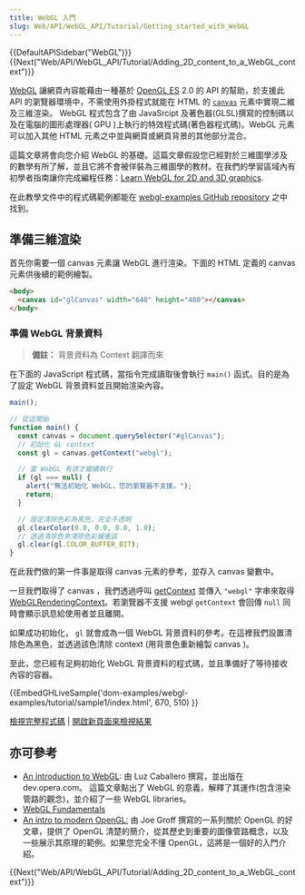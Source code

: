 ```yaml
---
title: WebGL 入門
slug: Web/API/WebGL_API/Tutorial/Getting_started_with_WebGL
---
```


{{DefaultAPISidebar("WebGL")}} {{Next("Web/API/WebGL_API/Tutorial/Adding_2D_content_to_a_WebGL_context")}}

[WebGL](http://www.khronos.org/webgl/) 讓網頁內容能藉由一種基於 [OpenGL ES](http://www.khronos.org/opengles/) 2.0 的 API 的幫助，於支援此 API 的瀏覽器環境中，不需使用外掛程式就能在 HTML 的 [`canvas`](/zh-TW/docs/Web/API/Canvas_API) 元素中實現二維及三維渲染。 WebGL 程式包含了由 JavaSrcipt 及著色器(GLSL)撰寫的控制碼以及在電腦的圖形處理器( GPU )上執行的特效程式碼(著色器程式碼)。WebGL 元素可以加入其他 HTML 元素之中並與網頁或網頁背景的其他部分混合。

這篇文章將會向您介紹 WebGL 的基礎。這篇文章假設您已經對於三維圖學涉及的數學有所了解，並且它將不會被佯裝為三維圖學的教材。在我們的學習區域內有初學者指南讓你完成編程任務：[Learn WebGL for 2D and 3D graphics](/zh-TW/docs/Learn/WebGL).

在此教學文件中的程式碼範例都能在 [webgl-examples GitHub repository](https://github.com/mdn/dom-examples/tree/main/webgl-examples/tutorial) 之中找到。

## 準備三維渲染

首先你需要一個 canvas 元素讓 WebGL 進行渲染。下面的 HTML 定義的 canvas 元素供後續的範例繪製。

```html
<body>
  <canvas id="glCanvas" width="640" height="480"></canvas>
</body>
```

### 準備 WebGL 背景資料

> **備註：** 背景資料為 Context 翻譯而來

在下面的 JavaScript 程式碼，當指令完成讀取後會執行 `main()` 函式。目的是為了設定 WebGL 背景資料並且開始渲染內容。

```js
main();

// 從這開始
function main() {
  const canvas = document.querySelector("#glCanvas");
  // 初始化 GL context
  const gl = canvas.getContext("webgl");

  // 當 WebGL 有效才繼續執行
  if (gl === null) {
    alert("無法初始化 WebGL，您的瀏覽器不支援。");
    return;
  }

  // 設定清除色彩為黑色，完全不透明
  gl.clearColor(0.0, 0.0, 0.0, 1.0);
  // 透過清除色來清除色彩緩衝區
  gl.clear(gl.COLOR_BUFFER_BIT);
}
```

在此我們做的第一件事是取得 canvas 元素的參考，並存入 canvas 變數中。

一旦我們取得了 canvas ，我們透過呼叫 [getContext](/zh-TW/docs/Web/API/HTMLCanvasElement/getContext) 並傳入 `"webgl"` 字串來取得 [WebGLRenderingContext](/zh-TW/docs/Web/API/WebGLRenderingContext)。若瀏覽器不支援 webgl `getContext` 會回傳 `null` 同時會顯示訊息給使用者並且離開。

如果成功初始化， `gl` 就會成為一個 WebGL 背景資料的參考。在這裡我們設置清除色為黑色，並透過該色清除 context (用背景色重新繪製 canvas )。

至此，您已經有足夠初始化 WebGL 背景資料的程式碼，並且準備好了等待接收內容的容器。

{{EmbedGHLiveSample('dom-examples/webgl-examples/tutorial/sample1/index.html', 670, 510) }}

[檢視完整程式碼](https://github.com/mdn/dom-examples/tree/main/webgl-examples/tutorial/sample1) | [開啟新頁面來檢視結果](https://mdn.github.io/dom-examples/webgl-examples/tutorial/sample1/)

## 亦可參考

- [An introduction to WebGL](https://dev.opera.com/articles/introduction-to-webgl-part-1/): 由 Luz Caballero 撰寫，並出版在 dev.opera.com。 這篇文章點出了 WebGL 的意義，解釋了其運作(包含渲染管路的觀念)，並介紹了一些 WebGL libraries。
- [WebGL Fundamentals](http://webglfundamentals.org/)
- [An intro to modern OpenGL:](http://duriansoftware.com/joe/An-intro-to-modern-OpenGL.-Table-of-Contents.html) 由 Joe Groff 撰寫的一系列關於 OpenGL 的好文章，提供了 OpenGL 清楚的簡介，從其歷史到重要的圖像管路概念，以及一些展示其原理的範例。如果您完全不懂 OpenGL，這將是一個好的入門介紹。

{{Next("Web/API/WebGL_API/Tutorial/Adding_2D_content_to_a_WebGL_context")}}
